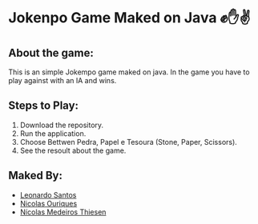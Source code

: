 # Jokenpo Game Maked on Java ✊✋✌

## About the game:
This is an simple Jokempo game maked on java. In the game you have to play against with an IA and wins.

## Steps to Play:
1. Download the repository.
2. Run the application.
3. Choose Bettwen Pedra, Papel e Tesoura (Stone, Paper, Scissors).
4. See the resoult about the game.

## Maked By:
- [Leonardo Santos](https://github.com/SantosLeonard)
- [Nicolas Ouriques](https://github.com/nicolasouri)
- [Nícolas Medeiros Thiesen](https://github.com/NicolasThiesen)
